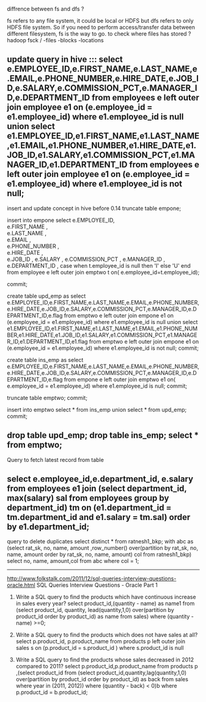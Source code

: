 diffrence between fs and dfs ?

fs refers to any file system, it could be local or HDFS but dfs refers to only HDFS file system. So if you need to perform access/transfer data between different filesystem, fs is the way to go.
to check where files has stored ?
hadoop fsck / -files -blocks -locations

update query in hive :::
select e.EMPLOYEE_ID,e.FIRST_NAME,e.LAST_NAME,e.EMAIL,e.PHONE_NUMBER,e.HIRE_DATE,e.JOB_ID,e.SALARY,e.COMMISSION_PCT,e.MANAGER_ID,e.DEPARTMENT_ID from employees e left outer join employee e1 
on (e.employee_id = e1.employee_id) where e1.employee_id is  null
union
select e1.EMPLOYEE_ID,e1.FIRST_NAME,e1.LAST_NAME,e1.EMAIL,e1.PHONE_NUMBER,e1.HIRE_DATE,e1.JOB_ID,e1.SALARY,e1.COMMISSION_PCT,e1.MANAGER_ID,e1.DEPARTMENT_ID from employees e left outer join employee e1 
on (e.employee_id = e1.employee_id) where e1.employee_id is not  null;
------------------------------------------------------------------------------------------
insert and update concept in hive before 0.14 
truncate table empone;
   
 insert into empone  select e.EMPLOYEE_ID,      
                              e.FIRST_NAME ,      
                              e.LAST_NAME   ,     
                              e.EMAIL        ,    
                              e.PHONE_NUMBER  ,   
                              e.HIRE_DATE      ,  
                              e.JOB_ID          , 
                              e.SALARY           ,
                              e.COMMISSION_PCT   ,
                              e.MANAGER_ID       ,
                              e.DEPARTMENT_ID    ,
                              case when t.employee_id is null then 'I' else 'U' end from employee e left outer join emptwo t on( e.employee_id=t.employee_id);

commit;

create table upd_emp  as select e.EMPLOYEE_ID,e.FIRST_NAME,e.LAST_NAME,e.EMAIL,e.PHONE_NUMBER,e.HIRE_DATE,e.JOB_ID,e.SALARY,e.COMMISSION_PCT,e.MANAGER_ID,e.DEPARTMENT_ID,e.flag from emptwo e left outer join empone e1 on (e.employee_id = e1.employee_id) where e1.employee_id is null
 union
select e1.EMPLOYEE_ID,e1.FIRST_NAME,e1.LAST_NAME,e1.EMAIL,e1.PHONE_NUMBER,e1.HIRE_DATE,e1.JOB_ID,e1.SALARY,e1.COMMISSION_PCT,e1.MANAGER_ID,e1.DEPARTMENT_ID,e1.flag from emptwo e left outer join empone e1 on (e.employee_id = e1.employee_id) where e1.employee_id is not null;
commit;

create table ins_emp as select e.EMPLOYEE_ID,e.FIRST_NAME,e.LAST_NAME,e.EMAIL,e.PHONE_NUMBER,e.HIRE_DATE,e.JOB_ID,e.SALARY,e.COMMISSION_PCT,e.MANAGER_ID,e.DEPARTMENT_ID,e.flag from empone e left outer join emptwo e1 on( e.employee_id = e1.employee_id) where e1.employee_id is null;
commit;

truncate table emptwo;
commit;

insert into emptwo select * from ins_emp union select * from upd_emp;
commit;

drop table  upd_emp;
drop table  ins_emp;
select * from emptwo;
---------------------------------------------------------------------------------------------------------------------
Query to fetch latest record from table 

select e.employee_id,e.department_id, e.salary from employees e1  join
 (select department_id,  max(salary) sal from employees group by department_id) tm
  on (e1.department_id = tm.department_id and e1.salary = tm.sal) order by e1.department_id; 
--------------------------------------------------------------------------------------------------------------
query to delete duplicates
select distinct *  from ratnesh1_bkp;
with abc as (select rat_sk, no, name, amount ,row_number() over(partition by rat_sk, no, name, amount order by rat_sk, no, name, amount) col from ratnesh1_bkp) select no, name, amount,col from abc where col = 1; 

------------------------------------------------------------------------------------------------------------
http://www.folkstalk.com/2011/12/sql-queries-interview-questions-oracle.html
SQL Queries Interview Questions - Oracle Part 1

1. Write a SQL query to find the products which have continuous increase in sales every year?
select product_id,(quantity - name) as name1  from (select product_id, quantity, lead(quantity,1,0) over(partition by product_id order by product_id) as name from sales) where (quantity - name) >=0;

2. Write a SQL query to find the products which does not have sales at all?
select p.product_id, p.product_name from products p left outer join sales s on (p.product_id = s.product_id ) where s.product_id is null

3. Write a SQL query to find the products whose sales decreased in 2012 compared to 2011?
select p.product_id,p.product_name from products p ,(select product_id from (select product_id,quantity,lag(quantity,1,0) over(partition by product_id order by product_id) as back from sales where year in (2011, 2012)) where (quantity - back) < 0)b where p.product_id = b.product_id;